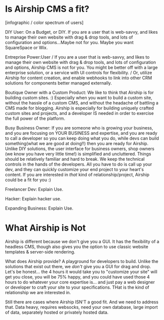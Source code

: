 # Is Airship CMS a fit?

[infographic / color spectrum of users]

DIY User: On a Budget, or DIY. If you are a user that is web-savvy, and likes to manage their own website with drag & drop tools, and lots of configuration and options...Maybe not for you. Maybe you want SquareSpace or Wix.

Entreprise Power:User / If you are a user that is web-savvy, and likes to manage their own website with drag & drop tools, and lots of configuration and options, Airship CMS is not for you. You might be better off with a large enterprise solution, or a service with UI controls for flexibility. / Or, utilize Airship for content creation, and enable webhooks to link into other CRM solutions for components better managed externally.

Boutique Owner with a Custom Product: We like to think that Airship is for building custom sites. :) Especially when you want to build a custom site, without the hassle of a custom CMS, and without the headache of battling a CMS made for blogging. Airship is especially for building uniquely crafted custom sites and projects, and a developer IS needed in order to exercise the full power of the platform. 

Busy Business Owner: If you are someone who is growing your business, and you are focusing on YOUR BUSINESS and expertise, and you are ready to call a developer so you can keep doing what you do, while devs can build something(what we are good at doing!!) then you are ready for Airship. Unlike DIY solutions, the user interface for business owners, shop owners (we know you have very little time!) is simplified and uncluttered. Things should be relatively familiar and hard to break. We keep the technical controls in the hands of the developers. All you have to do is call up your dev, and they can quickly customize your end project to your heart's content. If you are interested in _that_ kind of relationship/project, Airship could be a fit for you :)

Freelancer Dev: Explain Use.

Hacker: Explain hacker use.

Expanding Business: Explain Use.

# What Airship is Not
Airship is different because we don't give you a GUI. It has the flexibility of a headless CMS, though also gives you the option to use classic website templates & server-side rendering.

What does Airship provide? A playground for developers to build. Unlike the solutions that exist out there, we _don't_ give you a GUI for drag and drop. Let's be honest... the 4 hours it would take you to "customize your site" will get you close, you will be 75% happy, and you could have used those 4 hours to do whatever your core expertise is... and just pay a web designer or developer to craft your site to your specifications. THat is the kind of relationship we are interested in.

Still there are cases where Airship ISN'T a good fit. And we need to address that.
Data heavy, requires websocks, need your own database, large import of data, separately hosted or privately hosted data.
